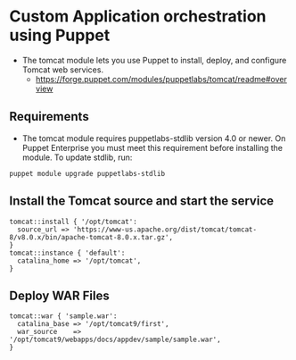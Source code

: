 # Custom Application orchestration using Puppet
- The tomcat module lets you use Puppet to install, deploy, and configure Tomcat web services.
  - https://forge.puppet.com/modules/puppetlabs/tomcat/readme#overview

## Requirements
- The tomcat module requires puppetlabs-stdlib version 4.0 or newer. On Puppet Enterprise you must meet this requirement before installing the module. To update stdlib, run:
```
puppet module upgrade puppetlabs-stdlib
```

## Install the Tomcat source and start the service
```
tomcat::install { '/opt/tomcat':
  source_url => 'https://www-us.apache.org/dist/tomcat/tomcat-8/v8.0.x/bin/apache-tomcat-8.0.x.tar.gz',
}
tomcat::instance { 'default':
  catalina_home => '/opt/tomcat',
}
```

## Deploy WAR Files
```
tomcat::war { 'sample.war':
  catalina_base => '/opt/tomcat9/first',
  war_source    => '/opt/tomcat9/webapps/docs/appdev/sample/sample.war',
}
```

